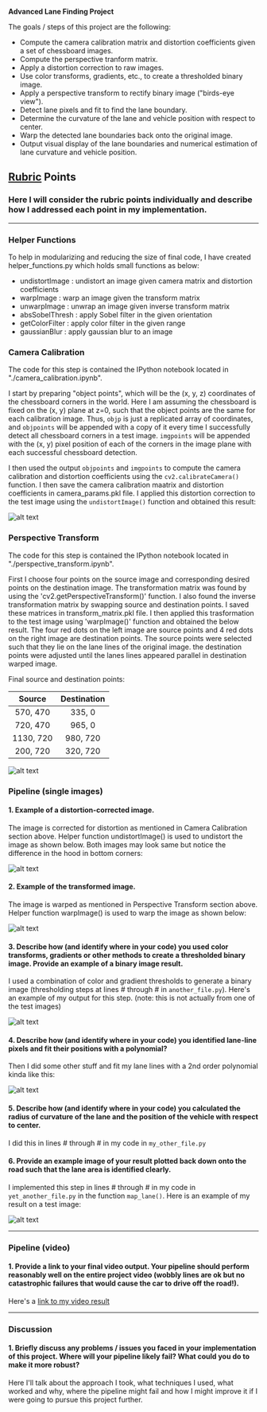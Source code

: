 **Advanced Lane Finding Project**

The goals / steps of this project are the following:

* Compute the camera calibration matrix and distortion coefficients given a set of chessboard images.
* Compute the perspective tranform matrix.
* Apply a distortion correction to raw images.
* Use color transforms, gradients, etc., to create a thresholded binary image.
* Apply a perspective transform to rectify binary image ("birds-eye view").
* Detect lane pixels and fit to find the lane boundary.
* Determine the curvature of the lane and vehicle position with respect to center.
* Warp the detected lane boundaries back onto the original image.
* Output visual display of the lane boundaries and numerical estimation of lane curvature and vehicle position.

[//]: # (Image References)

[image1]: ./results/undistorted.jpg "Undistorted"
[image2]: ./results/warped.jpg "Warped"
[image3]: ./results/undistorted_lane_image.jpg "Undistorted Lane Image"
[image4]: ./results/warped_lane_image.jpg "Warped Lane Image"
[image5]: ./examples/binary_combo_example.jpg "Binary Example"
[image6]: ./examples/warped_straight_lines.jpg "Warp Example"
[image7]: ./examples/color_fit_lines.jpg "Fit Visual"
[image8]: ./examples/example_output.jpg "Output"
[video1]: ./project_video.mp4 "Video"

## [Rubric](https://review.udacity.com/#!/rubrics/571/view) Points

### Here I will consider the rubric points individually and describe how I addressed each point in my implementation.  

---
### Helper Functions

To help in modularizing and reducing the size of final code, I have created helper_functions.py which holds small functions as below:
* undistortImage : undistort an image given camera matrix and distortion coefficients
* warpImage : warp an image given the transform matrix
* unwarpImage : unwrap an image given inverse transform matrix
* absSobelThresh : apply Sobel filter in the given orientation
* getColorFilter : apply color filter in the given range
* gaussianBlur : apply gaussian blur to an image

### Camera Calibration

The code for this step is contained the IPython notebook located in "./camera_calibration.ipynb".

I start by preparing "object points", which will be the (x, y, z) coordinates of the chessboard corners in the world. Here I am assuming the chessboard is fixed on the (x, y) plane at z=0, such that the object points are the same for each calibration image.  Thus, `objp` is just a replicated array of coordinates, and `objpoints` will be appended with a copy of it every time I successfully detect all chessboard corners in a test image.  `imgpoints` will be appended with the (x, y) pixel position of each of the corners in the image plane with each successful chessboard detection.  

I then used the output `objpoints` and `imgpoints` to compute the camera calibration and distortion coefficients using the `cv2.calibrateCamera()` function.  I then save the camera calibration maatrix and distortion coefficients in camera_params.pkl file. I applied this distortion correction to the test image using the `undistortImage()` function and obtained this result: 

![alt text][image1]

### Perspective Transform

The code for this step is contained the IPython notebook located in "./perspective_transform.ipynb".

First I choose four points on the source image and corresponding desired points on the destination image. The transformation matrix was found by using the 'cv2.getPerspectiveTransform()' function. I also found the inverse transformation matrix by swapping source and destination points. I saved these matrices in transform_matrix.pkl file. I then applied this trasformation to the test image using 'warpImage()' function and obtained the below result. The four red dots on the left image are source points and 4 red dots on the right image are destination points. The source points were selected such that they lie on the lane lines of the original image. the destination points were adjusted until the lanes lines appeared parallel in destination warped image. 

Final source and destination points:

| Source        | Destination   | 
|:-------------:|:-------------:| 
| 570, 470      | 335, 0        | 
| 720, 470      | 965, 0        |
| 1130, 720     | 980, 720      |
| 200, 720      | 320, 720      |

![alt text][image2]

### Pipeline (single images)

#### 1. Example of a distortion-corrected image.

The image is corrected for distortion as mentioned in  Camera Calibration section above. Helper function undistortImage() is used to undistort the image as shown below. Both images may look same but notice the difference in the hood in bottom corners:

![alt text][image3]

#### 2. Example of the transformed image.

The image is warped as mentioned in Perspective Transform section above. Helper function warpImage() is used to warp the image as shown below:

![alt text][image4]

#### 3. Describe how (and identify where in your code) you used color transforms, gradients or other methods to create a thresholded binary image.  Provide an example of a binary image result.

I used a combination of color and gradient thresholds to generate a binary image (thresholding steps at lines # through # in `another_file.py`).  Here's an example of my output for this step.  (note: this is not actually from one of the test images)

![alt text][image3]

#### 4. Describe how (and identify where in your code) you identified lane-line pixels and fit their positions with a polynomial?

Then I did some other stuff and fit my lane lines with a 2nd order polynomial kinda like this:

![alt text][image5]

#### 5. Describe how (and identify where in your code) you calculated the radius of curvature of the lane and the position of the vehicle with respect to center.

I did this in lines # through # in my code in `my_other_file.py`

#### 6. Provide an example image of your result plotted back down onto the road such that the lane area is identified clearly.

I implemented this step in lines # through # in my code in `yet_another_file.py` in the function `map_lane()`.  Here is an example of my result on a test image:

![alt text][image6]

---

### Pipeline (video)

#### 1. Provide a link to your final video output.  Your pipeline should perform reasonably well on the entire project video (wobbly lines are ok but no catastrophic failures that would cause the car to drive off the road!).

Here's a [link to my video result](./project_video.mp4)

---

### Discussion

#### 1. Briefly discuss any problems / issues you faced in your implementation of this project.  Where will your pipeline likely fail?  What could you do to make it more robust?

Here I'll talk about the approach I took, what techniques I used, what worked and why, where the pipeline might fail and how I might improve it if I were going to pursue this project further.  
